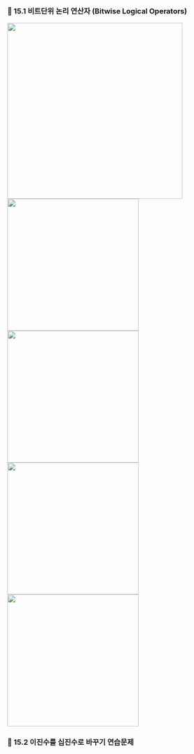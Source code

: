 ### 📌 15.1 비트단위 논리 연산자 (Bitwise Logical Operators)
<img width="400" src="https://github.com/user-attachments/assets/feed9c4a-b487-4337-b960-e17a5b23375f"/>
<img width="300" src="https://github.com/user-attachments/assets/5a5def5e-d81a-405b-9fda-02b743920457"/>
<img width="300" src="https://github.com/user-attachments/assets/7ec933b6-beb6-42da-8308-a7cefeb7ec5d"/>
<img width="300" src="https://github.com/user-attachments/assets/f2c63995-3070-44c9-b5aa-ed46ea2393c9"/>
<img width="300" src="https://github.com/user-attachments/assets/2ba3ff18-6fb5-419a-8274-74ff2f13b822"/>


### 📌 15.2 이진수를 십진수로 바꾸기 연습문제














